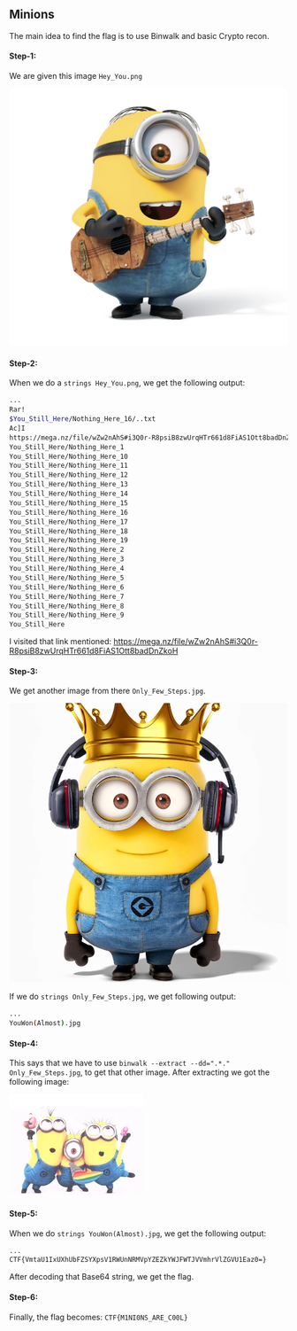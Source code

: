 ## Minions
The main idea to find the flag is to use Binwalk and basic Crypto recon.

#### Step-1:
We are given this image `Hey_You.png`

<img src="Hey_You.png">

#### Step-2:
When we do a `strings Hey_You.png`, we get the following output:
```bash
...
Rar!
$You_Still_Here/Nothing_Here_16/..txt
Ac]I
https://mega.nz/file/wZw2nAhS#i3Q0r-R8psiB8zwUrqHTr661d8FiAS1Ott8badDnZkoH
You_Still_Here/Nothing_Here_1
You_Still_Here/Nothing_Here_10
You_Still_Here/Nothing_Here_11
You_Still_Here/Nothing_Here_12
You_Still_Here/Nothing_Here_13
You_Still_Here/Nothing_Here_14
You_Still_Here/Nothing_Here_15
You_Still_Here/Nothing_Here_16
You_Still_Here/Nothing_Here_17
You_Still_Here/Nothing_Here_18
You_Still_Here/Nothing_Here_19
You_Still_Here/Nothing_Here_2
You_Still_Here/Nothing_Here_3
You_Still_Here/Nothing_Here_4
You_Still_Here/Nothing_Here_5
You_Still_Here/Nothing_Here_6
You_Still_Here/Nothing_Here_7
You_Still_Here/Nothing_Here_8
You_Still_Here/Nothing_Here_9
You_Still_Here
```
I visited that link mentioned: 
https://mega.nz/file/wZw2nAhS#i3Q0r-R8psiB8zwUrqHTr661d8FiAS1Ott8badDnZkoH

#### Step-3:
We get another image from there `Only_Few_Steps.jpg`.

<img src="Only_Few_Steps.jpg">

If we do `strings Only_Few_Steps.jpg`, we get following output:
```bash
...
YouWon(Almost).jpg
```

#### Step-4:
This says that we have to use `binwalk --extract --dd=".*." Only_Few_Steps.jpg`, to get that other image. After extracting we got the following image:

<img src="YouWon(Almost).png">

#### Step-5:
When we do `strings YouWon(Almost).jpg`, we get the following output:
```bash
...
CTF{VmtaU1IxUXhUbFZSYXpsV1RWUnNRMVpYZEZkYWJFWTJVVmhrVlZGVU1Eaz0=}
```
After decoding that Base64 string, we get the flag.

#### Step-6:
Finally, the flag becomes:
`CTF{M1NI0NS_ARE_C00L}`
